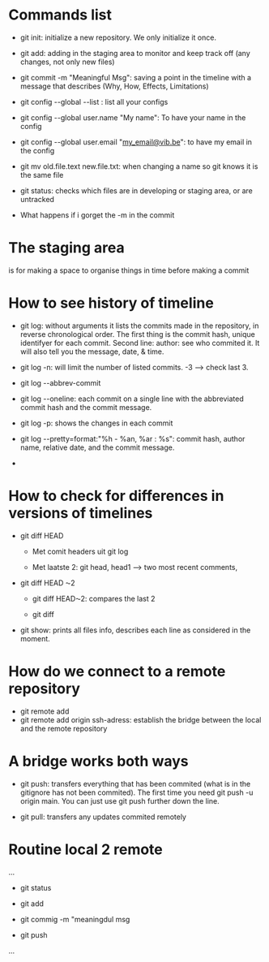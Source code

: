 # Commands list

- git init: initialize a new repository. We only initialize it once. 

- git add: adding in the staging area to monitor and keep track off (any changes, not only new files)

- git commit -m "Meaningful Msg": saving a point in the timeline with a message that describes (Why, How, Effects, Limitations)

- git config --global --list : list all your configs

- git config --global user.name "My name": To have your name in the config

- git config --global user.email "my_email@vib.be": to have my email in the config

- git mv old.file.text new.file.txt: when changing a name so git knows it is the same file

- git status: checks which files are in developing or staging area, or are untracked

- What happens if i gorget the -m in the commit

# The staging area

is for making a space to organise things in time before making a commit

# How to see history of timeline

- git log: without arguments it lists the commits made in the repository, in reverse chronological order. The first thing is the commit hash, unique identifyer for each commit. Second line: author: see who commited it. It will also tell you the message, date, & time. 

- git log -n: will limit the number of listed commits. -3 --> check last 3. 

- git log --abbrev-commit

- git log --oneline: each commit on a single line with the abbreviated commit hash and the commit message.

- git log -p: shows the changes in each commit

- git log --pretty=format:"%h - %an, %ar : %s": commit hash, author name, relative date, and the commit message.

- 

# How to check for differences in versions of timelines

- git diff HEAD <ID> 
  
  - Met comit headers uit git log
  
  - Met laatste 2: git head, head1 --> two most recent comments, 

- git diff HEAD ⁓2
  
  - git diff HEAD⁓2: compares the last 2
  
  - git diff 

- git show: prints all files info, describes each line as considered in the moment. 

# How do we connect to a remote repository

* git remote add <name> <ssh>
* git remote add origin ssh-adress: establish the bridge between the local and the remote repository

# A bridge works both ways

* git push: transfers everything that has been commited (what is in the gitignore has not been commited). The first time you need git push -u origin main. You can just use git push further down the line. 

* git pull: transfers any updates commited remotely

# Routine local 2 remote

...

* git status 

* git add

* git commig -m "meaningdul msg

* git push 

...
